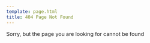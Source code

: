 ```yaml
---
template: page.html
title: 404 Page Not Found
---
```

Sorry, but the page you are looking for cannot be found
